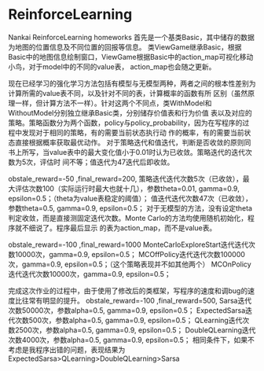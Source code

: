 # ReinforceLearning
Nankai ReinforceLearning homeworks
首先是一个基类Basic，其中储存的数据为地图的位置信息及不同位置的回报等信息。
类ViewGame继承Basic，根据Basic中的地图信息绘制窗口，ViewGame根据Basic中的action_map可视化移动小鸟，对于model中的不同的value表，
action_map也会随之更新。

 
现在已经学习的强化学习方法包括有模型与无模型两种，两者之间的根本性差别为计算所需的value表不同，以及针对不同的表，计算概率的函数有所
区别（虽然原理一样，但计算方法不一样）。针对这两个不同点，类WithModel和WithoutModel分别独立继承Basic类，分别储存价值表和行为价值
表以及对应的策略。策略函数分为两个函数，policy与policy_probability，因为在写程序的过程中发现对于相同的策略，有的需要当前状态执行动
作的概率，有的需要当前状态直接根据概率获取最优动作。
	对于策略迭代和值迭代，判断是否收敛的原则同书上所写，当value表中的最大变化值小于0.01时认为已收敛。策略迭代的迭代次数为5次，评估时
间不等；值迭代为47迭代后即收敛。

obstale_reward=-50 ,final_reward=200,
  策略迭代迭代次数5次（已收敛），最大评估次数100（实际运行时最大也就十几），参数theta=0.01, gamma=0.9, epsilon=0.5；（theta为value表稳定的阈值）；
	值迭代迭代次数47次（已收敛），参数theta=0.5, gamma=0.9, epsilon=0.5；
	对于无模型的方法，没有设定theta判定收敛，而是直接测固定迭代次数。Monte Carlo的方法均使用随机初始化，程序就不细说了。程序最后显示
的表为action_map，而不是value表。
	
obstale_reward=-100 ,final_reward=1000
	MonteCarloExploreStart迭代迭代次数10000次，gamma=0.9, epsilon=0.5；
	MCOffPolicy迭代迭代次数100000次，gamma=0.9, epsilon=0.5；（这个策略表现并不如其他两个）
	MCOnPolicy迭代迭代次数10000次，gamma=0.9, epsilon=0.5；

完成这次作业的过程中，由于使用了修改后的类框架，写程序的速度和调bug的速度比往常有明显的提升。
obstale_reward=-100 ,final_reward=500,
	Sarsa迭代次数50000次，参数alpha=0.5, gamma=0.9, epsilon=0.5；
	ExpectedSarsa迭代次数500次，参数alpha=0.5, gamma=0.9, epsilon=0.5；
	QLearning迭代次数2500次，参数alpha=0.5, gamma=0.9, epsilon=0.5；
	DoubleQLearning迭代次数4000次，参数alpha=0.5, gamma=0.9, epsilon=0.5；
	相同条件下，如果不考虑是我程序出错的问题，表现结果为
   ExpectedSarsa>QLearning>DoubleQLearning>Sarsa
